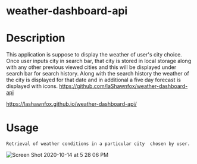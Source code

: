 # weather-dashboard-api

# Description 
   This application is suppose to display the weather of user's city choice. Once user inputs city in search bar, that city is stored in local storage along with any other previous viewed cities and this will be displayed under search bar for search history. Along with the search history the weather of the city is displayed for that date and in additional a five day forecast is displayed with icons. 
   https://github.com/laShawnfox/weather-dashboard-api
  
   https://lashawnfox.github.io/weather-dashboard-api/

 # Usage
    Retrieval of weather conditions in a particular city  chosen by user. 

![Screen Shot 2020-10-14 at 5 28 06 PM](https://user-images.githubusercontent.com/68311688/96048010-033fa600-0e44-11eb-9339-450d5df400f7.png)
